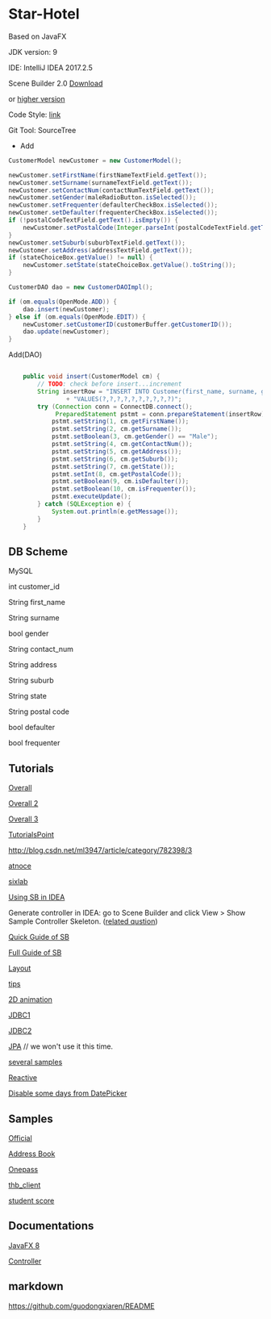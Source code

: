 # Star-Hotel
Based on JavaFX

JDK version: 9

IDE: IntelliJ IDEA 2017.2.5

Scene Builder 2.0 [Download](http://www.oracle.com/technetwork/java/javafxscenebuilder-1x-archive-2199384.html)

or [higher version](https://stackoverflow.com/questions/28808130/where-exactly-can-i-download-the-latest-version-of-scene-builder-for-java)

Code Style: [link](https://github.com/Dreampie/java-style-guide/blob/master/README.md)

Git Tool: SourceTree

* Add
``` java
CustomerModel newCustomer = new CustomerModel();

newCustomer.setFirstName(firstNameTextField.getText());
newCustomer.setSurname(surnameTextField.getText());
newCustomer.setContactNum(contactNumTextField.getText());
newCustomer.setGender(maleRadioButton.isSelected());
newCustomer.setFrequenter(defaulterCheckBox.isSelected());
newCustomer.setDefaulter(frequenterCheckBox.isSelected());
if (!postalCodeTextField.getText().isEmpty()) {
    newCustomer.setPostalCode(Integer.parseInt(postalCodeTextField.getText()));
}
newCustomer.setSuburb(suburbTextField.getText());
newCustomer.setAddress(addressTextField.getText());
if (stateChoiceBox.getValue() != null) {
    newCustomer.setState(stateChoiceBox.getValue().toString());
}

CustomerDAO dao = new CustomerDAOImpl();

if (om.equals(OpenMode.ADD)) {
    dao.insert(newCustomer);
} else if (om.equals(OpenMode.EDIT)) {
    newCustomer.setCustomerID(customerBuffer.getCustomerID());
    dao.update(newCustomer);
}
```
Add(DAO)
``` java

    public void insert(CustomerModel cm) {
        // TODO: check before insert...increment
        String insertRow = "INSERT INTO Customer(first_name, surname, gender, contact_num, address, suburb, state, postal_code, defaulter, frequenter) \n"
                + "VALUES(?,?,?,?,?,?,?,?,?,?)";
        try (Connection conn = ConnectDB.connect();
             PreparedStatement pstmt = conn.prepareStatement(insertRow)) {
            pstmt.setString(1, cm.getFirstName());
            pstmt.setString(2, cm.getSurname());
            pstmt.setBoolean(3, cm.getGender() == "Male");
            pstmt.setString(4, cm.getContactNum());
            pstmt.setString(5, cm.getAddress());
            pstmt.setString(6, cm.getSuburb());
            pstmt.setString(7, cm.getState());
            pstmt.setInt(8, cm.getPostalCode());
            pstmt.setBoolean(9, cm.isDefaulter());
            pstmt.setBoolean(10, cm.isFrequenter());
            pstmt.executeUpdate();
        } catch (SQLException e) {
            System.out.println(e.getMessage());
        }
    }
```
## DB Scheme
MySQL

int customer_id

String first_name

String surname

bool gender

String contact_num

String address

String suburb

String state

String postal code

bool defaulter

bool frequenter

## Tutorials

[Overall](https://wizardforcel.gitbooks.io/tutorialspoint-java/javafx/662.html)

[Overall 2](https://www.beibq.cn/book/2ajm633/15640)

[Overall 3](http://code.makery.ch/library/javafx-8-tutorial/zh-cn/)

[TutorialsPoint](http://tutorialspoint.howtolib.com/javafx/javafx_quick_guide.htm)

http://blog.csdn.net/ml3947/article/category/782398/3

[atnoce](https://atnoce.com/?cate=1)

[sixlab](https://blog.sixlab.cn/archives/category/java/javafx)

[Using SB in IDEA](http://docs.oracle.com/javase/8/scene-builder-2/work-with-java-ides/sb-with-intellij.htm#JSBID102)

Generate controller in IDEA: go to Scene Builder and click View > Show Sample Controller Skeleton. ([related qustion](https://stackoverflow.com/questions/26865596/no-injectable-field-found-in-fxml-controller-class))

[Quick Guide of SB](http://docs.oracle.com/javase/8/scene-builder-2/get-started-tutorial/jfxsb-get_started.htm#JSBGS101)

[Full Guide of SB](http://docs.oracle.com/javase/8/scene-builder-2/user-guide/index.html)

[Layout](http://blog.csdn.net/theonegis/article/details/50184811)

[tips](http://www.cnblogs.com/yinger/archive/2012/04/17/2453522.html)

[2D animation](https://coderknock.com/blog/2016/07/21/JavaFX.html)

[JDBC1](https://www.youtube.com/watch?v=h01xi3UI9lk)

[JDBC2](https://gist.github.com/jewelsea/4955598)

[JPA](https://www.youtube.com/watch?v=ylsEcbGEGxU) // we won't use it this time.

[several samples](http://365programperday.blogspot.com.au/2013/07/javafx-and-mysql-sample-illustration.html)

[Reactive](http://www.oschina.net/translate/building-reactive-systems-with-javafx)

[Disable some days from DatePicker](http://o7planning.org/en/11085/javafx-datepicker-tutorial)

## Samples
[Official](http://docs.oracle.com/javase/8/javafx/get-started-tutorial/get_start_apps.htm#JFXST804)

[Address Book](http://www.javafxchina.net/blog/2015/08/fxml_address_book/)

[Onepass](https://gitee.com/softxj/onepass4.0/)

[thb_client](https://gitee.com/qnloft/thb_client)

[student score](https://github.com/JeremieAstray/studentScoreAnalysis/tree/master/src/com/jeremie/scoreAnalysis/controller)

## Documentations

[JavaFX 8](http://docs.oracle.com/javase/8/javafx/api/)

[Controller](http://fxexperience.com/controlsfx/)

## markdown
https://github.com/guodongxiaren/README
